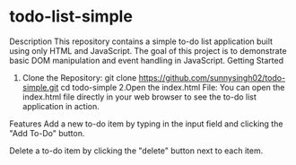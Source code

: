 # todo-list-simple
Description
This repository contains a simple to-do list application built using only HTML and JavaScript. The goal of this project is to demonstrate basic DOM manipulation and event handling in JavaScript.
Getting Started
1. Clone the Repository:
 git clone https://github.com/sunnysingh02/todo-simple.git
cd todo-simple
2.Open the index.html File: You can open the index.html file directly in your web browser to see the to-do list application in action.

Features
Add a new to-do item by typing in the input field and clicking the "Add To-Do" button.

Delete a to-do item by clicking the "delete" button next to each item.
